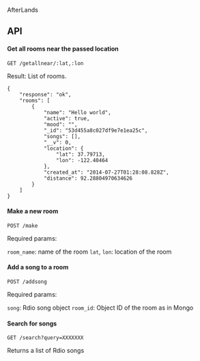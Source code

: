 AfterLands

## API

#### Get all rooms near the passed location

`GET /getallnear/:lat,:lon`

Result: List of rooms.

    {
        "response": "ok",
        "rooms": [
            {
                "name": "Hello world",
                "active": true,
                "mood": "",
                "_id": "53d455a8c027df9e7e1ea25c",
                "songs": [],
                "__v": 0,
                "location": {
                    "lat": 37.79713,
                    "lon": -122.40464
                },
                "created_at": "2014-07-27T01:28:08.828Z",
                "distance": 92.28804970634626
            }
        ]
    }

#### Make a new room

`POST /make`

Required params:

`room_name`: name of the room
`lat`, `lon`: location of the room

#### Add a song to a room

`POST /addsong`

Required params:

`song`: Rdio song object
`room_id`: Object ID of the room as in Mongo

#### Search for songs

`GET /search?query=XXXXXXX`

Returns a list of Rdio songs
